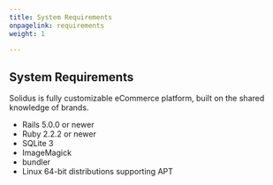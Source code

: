 ```yaml
---
title: System Requirements
onpagelink: requirements
weight: 1

---
```


System Requirements
-------------------

Solidus is fully customizable eCommerce platform, built on the shared knowledge of brands.

- Rails 5.0.0 or newer
- Ruby 2.2.2 or newer
- SQLite 3
- ImageMagick
- bundler
- Linux 64-bit distributions supporting APT
 